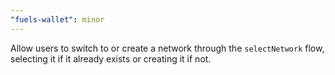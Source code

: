 ```yaml
---
"fuels-wallet": minor
---
```


Allow users to switch to or create a network through the `selectNetwork` flow, selecting it if it already exists or creating it if not.